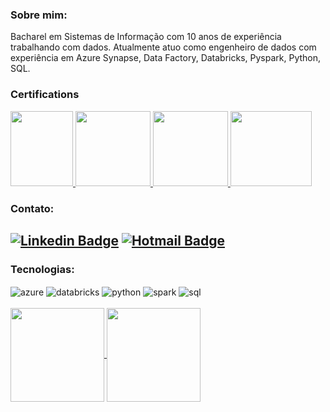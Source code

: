 ### **Sobre mim:**

Bacharel em Sistemas de Informação com 10 anos de experiência trabalhando com dados. Atualmente atuo como engenheiro de dados com experiência em Azure Synapse, Data Factory, Databricks, Pyspark, Python, SQL.

### Certifications

<div aling="center">
  <a href="https://www.credly.com/badges/ddc37f53-4882-41c7-bc79-d0489f2e18f1">
    <img src="https://github.com/phillipefs/images_upload/blob/master/databricks%20lakehouse.PNG" height="120" width="100">
  </a>
  <a href="https://www.credly.com/badges/ddc37f53-4882-41c7-bc79-d0489f2e18f1">
    <img src="https://github.com/phillipefs/images_upload/blob/master/DataFundaments.PNG" height="120" width="120">
  </a>
  <a href="https://www.credly.com/badges/89067af9-d488-40e0-bdd4-a4630bea34d6">
    <img src="https://github.com/phillipefs/images_upload/blob/master/AWS.PNG" height="120" width="120">
  </a>
  <a href="https://www.credly.com/badges/bcc31338-96d1-4b7d-ab28-5e3500ba055f">
    <img src="https://github.com/phillipefs/images_upload/blob/master/Airflow.PNG" height="120" width="130">
  </a>
</div>

### **Contato:**

## <div align=left>[![Linkedin Badge](https://img.shields.io/badge/LinkedIn-0077B5?style=for-the-badge&logo=linkedin&logoColor=white)](https://www.linkedin.com/in/phillipe-santos) [![Hotmail Badge](https://img.shields.io/badge/Microsoft_Outlook-0078D4?style=for-the-badge&logo=microsoft-outlook&logoColor=white&link=mailto:phillipefs@msn.com)](mailto:phillipefs@msn.com)  </div>

### Tecnologias:
<div style="display: inline_block">
  <img align="center" alt="azure" src="https://img.shields.io/badge/microsoft%20azure-0089D6?style=for-the-badge&logo=microsoft-azure&logoColor=white" />
  <img align="center" alt="databricks" src="https://img.shields.io/badge/Databricks-FF3621?style=for-the-badge&logo=Databricks&logoColor=white" />
  <img align="center" alt="python" src="https://img.shields.io/badge/Python-FFD43B?style=for-the-badge&logo=python&logoColor=write" />
  <img align="center" alt="spark" src="https://img.shields.io/badge/Apache_Spark-FFFFFF?style=for-the-badge&logo=apachespark&logoColor=write" />
  <img align="center" alt="sql" src="https://img.shields.io/badge/PLSQL-F80000?style=for-the-badge&logo=oracle&logoColor=write" />
</div><br/>


<a href="https://github.com/phillipefs">
    <img height="150em" align="center" src="https://github-readme-stats.vercel.app/api?username=phillipefs&count_private=true&show_icons=true&theme=algolia&hide_border=true&layout=compact&)" />
</a>
<a href="https://github.com/phillipefs">
    <img height="150em" align="center" src="https://github-readme-stats.vercel.app/api/top-langs/?username=phillipefs&langs_count=8&layout=compact&theme=algolia&hide_border=true&include_all_commits=true&count_private=true&)" />
</a>
